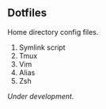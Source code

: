 ## Dotfiles

Home directory config files.

1. Symlink script
2. Tmux
3. Vim
4. Alias
5. Zsh


_Under development._
